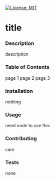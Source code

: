 
  [![License: MIT](https://img.shields.io/badge/License-MIT-yellow.svg)](https://opensource.org/licenses/MIT)

  # title 
  ### Description
  description
  ### Table of Contents
  page 1 page 2 page 3
  ### Installation
  nothing
  ### Usage
  need node to use this
  ### Contributing
  cam
  ### Tests
  none


  
